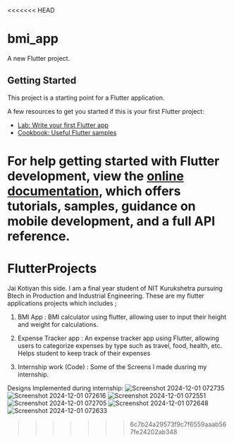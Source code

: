 <<<<<<< HEAD
# bmi_app

A new Flutter project.

## Getting Started

This project is a starting point for a Flutter application.

A few resources to get you started if this is your first Flutter project:

- [Lab: Write your first Flutter app](https://docs.flutter.dev/get-started/codelab)
- [Cookbook: Useful Flutter samples](https://docs.flutter.dev/cookbook)

For help getting started with Flutter development, view the
[online documentation](https://docs.flutter.dev/), which offers tutorials,
samples, guidance on mobile development, and a full API reference.
=======
# FlutterProjects

Jai Kotiyan this side. I am a final year student of NIT Kurukshetra pursuing Btech in Production and Industrial Engineering.
These are my flutter applications projects which includes ;
1. BMI App : BMI calculator using flutter, allowing user to
input their height and weight for calculations.
2. Expense Tracker app : An expense tracker app using Flutter, allowing users to categorize expenses by type such as
travel, food, health, etc. Helps student to keep track of their expenses

3. Internship work (Code) : Some of the Screens I made dusring my internship.


Designs Implemented during internship:
![Screenshot 2024-12-01 072735](https://github.com/user-attachments/assets/b3150b88-9570-41f8-a9f5-adff133266a0)
![Screenshot 2024-12-01 072616](https://github.com/user-attachments/assets/2cdfac96-c9c3-42e9-8707-0a3dc2e7e495)
![Screenshot 2024-12-01 072551](https://github.com/user-attachments/assets/ce00b260-cf97-4cf8-a9de-72fe34231bbb)
![Screenshot 2024-12-01 072705](https://github.com/user-attachments/assets/f687ee54-b560-407b-a66b-2b050c50368a)
![Screenshot 2024-12-01 072648](https://github.com/user-attachments/assets/c862e903-30eb-43f1-b2f9-accc0a430840)
![Screenshot 2024-12-01 072633](https://github.com/user-attachments/assets/a0e51701-0847-4866-a2bc-be8356fb1a9e)
>>>>>>> 6c7b24a29573f9c7f6559aaab567fe24202ab348
